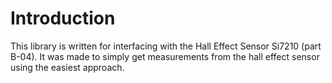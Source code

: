 # Introduction
This library is written for interfacing with the Hall Effect Sensor Si7210 (part B-04).
It was made to simply get measurements from the hall effect sensor using the
easiest approach.

